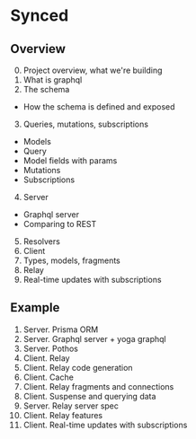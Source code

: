 # Synced

## Overview

0. Project overview, what we're building
1. What is graphql
2. The schema

- How the schema is defined and exposed

3. Queries, mutations, subscriptions

- Models
- Query
- Model fields with params
- Mutations
- Subscriptions

4. Server

- Graphql server
- Comparing to REST

5. Resolvers
6. Client
7. Types, models, fragments
8. Relay
9. Real-time updates with subscriptions

## Example

1. Server. Prisma ORM
2. Server. Graphql server + yoga graphql
3. Server. Pothos
4. Client. Relay
5. Client. Relay code generation
6. Client. Cache
7. Client. Relay fragments and connections
8. Client. Suspense and querying data
9. Server. Relay server spec
10. Client. Relay features
11. Client. Real-time updates with subscriptions
